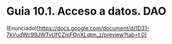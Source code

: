 # Guia 10.1. Acceso a datos. DAO

(Enunciado)[https://docs.google.com/document/d/1D31-7kVudWc99JWTvUfCZmFOnXLqtm_z/preview?tab=t.0]
